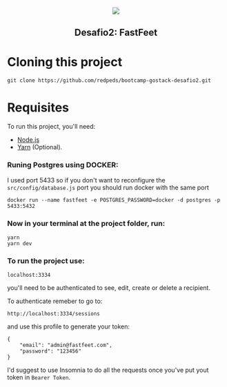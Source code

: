 <h1 align="center">
    <img src="https://raw.githubusercontent.com/Rocketseat/bootcamp-gostack-desafio-02/master/.github/logo.png" >
</h1>

<h2 align="center">
   Desafio2: FastFeet
</h2>

# Cloning this project

```
git clone https://github.com/redpeds/bootcamp-gostack-desafio2.git
```

# Requisites

To run this project, you'll need:

- [Node.js](https://nodejs.org/en/)
- [Yarn](https://legacy.yarnpkg.com/en/) (Optional).

### Runing Postgres using DOCKER:
I used port 5433 so if you don't want to reconfigure the ```src/config/database.js``` port you should run docker with the same port
```
docker run --name fastfeet -e POSTGRES_PASSWORD=docker -d postgres -p 5433:5432
```

### Now in your terminal at the project folder, run:

```
yarn
yarn dev
```
### To run the project use:
```
localhost:3334
```
you'll need to be authenticated to see, edit, create or delete a recipient.

To authenticate remeber to go to:
```
http://localhost:3334/sessions
```
and use this profile to generate your token: 
```
{		
	"email": "admin@fastfeet.com",
	"password": "123456"
}
```

I'd suggest to use Insomnia to do all the requests once you've put yout token in `Bearer Token`.

